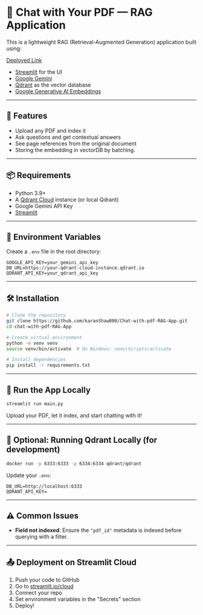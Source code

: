 # 💬 Chat with Your PDF — RAG Application

This is a lightweight RAG (Retrieval-Augmented Generation) application built using:

[Deployed Link](https://chat-with-pdf-rag-app.streamlit.app/)

- [Streamlit](https://streamlit.io/) for the UI
- [Google Gemini](https://ai.google.dev/)
- [Qdrant](https://qdrant.tech/) as the vector database
- [Google Generative AI Embeddings](https://ai.google.dev/docs/embedding)


---

## 🚀 Features

- Upload any PDF and index it
- Ask questions and get contextual answers
- See page references from the original document
- Storing the embedding in vectorDB by batching.

---

## 📦 Requirements

- Python 3.9+
- A [Qdrant Cloud](https://qdrant.tech/) instance (or local Qdrant)
- Google Gemini API Key
- [Streamlit](https://streamlit.io/)

---

## 🔐 Environment Variables

Create a `.env` file in the root directory:

```env
GOOGLE_API_KEY=your_gemini_api_key
DB_URL=https://your-qdrant-cloud-instance.qdrant.io
QDRANT_API_KEY=your_qdrant_api_key
````

---

## 🛠️ Installation

```bash
# Clone the repository
git clone https://github.com/karanShaw000/Chat-with-pdf-RAG-App.git
cd chat-with-pdf-RAG-App

# Create virtual environment
python -m venv venv
source venv/bin/activate  # On Windows: venv\Scripts\activate

# Install dependencies
pip install -r requirements.txt
```

---

## 🧠 Run the App Locally

```bash
streamlit run main.py
```

Upload your PDF, let it index, and start chatting with it!

---

## 🐳 Optional: Running Qdrant Locally (for development)

```bash
docker run -p 6333:6333 -p 6334:6334 qdrant/qdrant
```

Update your `.env`:

```env
DB_URL=http://localhost:6333
QDRANT_API_KEY=
```

---

## ⚠️ Common Issues

* **Field not indexed**: Ensure the `"pdf_id"` metadata is indexed before querying with a filter.

---

## 📤 Deployment on Streamlit Cloud

1. Push your code to GitHub
2. Go to [streamlit.io/cloud](https://streamlit.io/cloud)
3. Connect your repo
4. Set environment variables in the "Secrets" section
5. Deploy!


